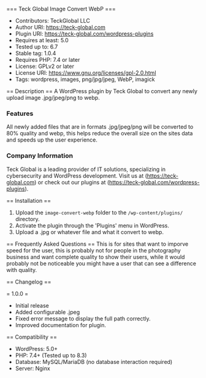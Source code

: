=== Teck Global Image Convert WebP ===
 * Contributors: TeckGlobal LLC
 * Author URI: https://teck-global.com
 * Plugin URI: https://teck-global.com/wordpress-plugins
 * Requires at least: 5.0
 * Tested up to: 6.7
 * Stable tag: 1.0.4
 * Requires PHP: 7.4 or later
 * License: GPLv2 or later
 * License URI: https://www.gnu.org/licenses/gpl-2.0.html
 * Tags: wordpress, images, png/jpg/jpeg, WebP, imagick

== Description ==
A WordPress plugin by Teck Global to convert any newly upload image .jpg/jpeg/png to webp.

### Features
All newly added files that are in formats .jpg/jpeg/png will be converted to 80% quality and webp, this helps reduce the overall size on the sites data and speeds up the user experience.

### Company Information
Teck Global is a leading provider of IT solutions, specializing in cybersecurity and WordPress development. Visit us at (https://teck-global.com) or check out our plugins at (https://teck-global.com/wordpress-plugins).

== Installation ==
1. Upload the `image-convert-webp` folder to the `/wp-content/plugins/` directory.
2. Activate the plugin through the 'Plugins' menu in WordPress.
3. Upload a .jpg or whatever file and what it convert to webp.

== Frequently Asked Questions ==
This is for sites that want to imporve speed for the user, this is probably not for people in the photography business and want complete quality to show their users, while it would probably not be noticeable you might have a user that can see a difference with quality.

== Changelog ==

= 1.0.0 =
* Initial release
* Added configurable .jpeg
* Fixed error message to display the full path correctly.
* Improved documentation for plugin.

== Compatibility ==
- WordPress: 5.0+
- PHP: 7.4+ (Tested up to 8.3)
- Database: MySQL/MariaDB (no database interaction required)
- Server: Nginx
